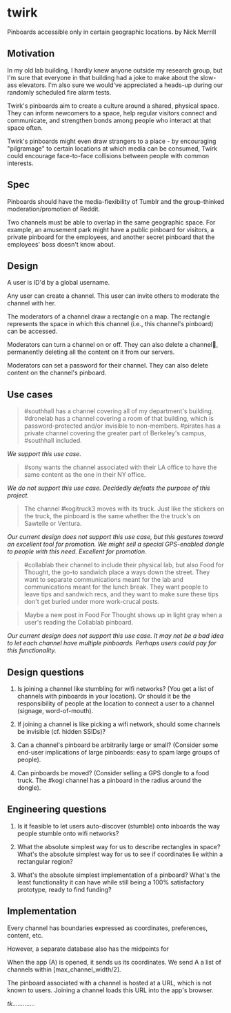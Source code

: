 twirk
=====

Pinboards accessible only in certain geographic locations.
by Nick Merrill

## Motivation
In my old lab building, I hardly knew anyone outside my research group, but I'm sure that everyone in that building had a joke to make about the slow-ass elevators. I'm also sure we would've appreciated a heads-up during our randomly scheduled fire alarm tests. 

Twirk's pinboards aim to create a culture around a shared, physical space.   
They can inform newcomers to a space, help regular visitors connect and communicate, and strengthen bonds among people who interact at that space often. 

Twirk's pinboards might even draw strangers to a place - by encouraging "pilgramage" to certain locations at which media can be consumed, Twirk could encourage face-to-face collisions between people with common interests. 

## Spec
Pinboards should have the media-flexibility of Tumblr and the group-thinked moderation/promotion of Reddit.

Two channels must be able to overlap in the same geographic space. For example, an amusement park might have a public pinboard for visitors, a private pinboard for the employees, and another secret pinboard that the employees' boss doesn't know about.

## Design
A user is ID'd by a global username.

Any user can create a channel. This user can invite others to moderate the channel with her. 

The moderators of a channel draw a rectangle on a map. The rectangle represents the space in which this channel (i.e., this channel's pinboard) can be accessed.

Moderators can turn a channel on or off. They can also delete a channel, permanently deleting all the content on it from our servers.

Moderators can set a password for their channel. They can also delete content on the channel's pinboard.


## Use cases
> \#southhall has a channel covering all of my department's building. #dronelab has a channel covering a room of that building, which is password-protected and/or invisible to non-members. #pirates has a private channel covering the greater part of Berkeley's campus, #southhall included.

*We support this use case.*

> \#sony wants the channel associated with their LA office to have the same content as the one in their NY office.

*We do not support this use case. Decidedly defeats the purpose of this project.*

> The channel #kogitruck3 moves with its truck. Just like the stickers on the truck, the pinboard is the same whether the the truck's on Sawtelle or Ventura.

*Our current design does not support this use case, but this gestures toward an excellent tool for promotion. We might sell a special GPS-enabled dongle to people with this need. Excellent for promotion.*

> \#collablab their channel to include their physical lab, but also Food for Thought, the go-to sandwich place a ways down the street. They want to separate communications meant for the lab and communications meant for the lunch break. They want people to leave tips and sandwich recs, and they want to make sure these tips don't get buried under more work-crucal posts. 

> Maybe a new post in Food For Thought shows up in light gray when a user's reading the Collablab pinboard.  

*Our current design does not support this use case. It may not be a bad idea to let each channel have multiple pinboards. Perhaps users could pay for this functionality.*


## Design questions
1. Is joining a channel like stumbling for wifi networks? (You get a list of channels with pinboards in your location). Or should it be the responsibility of people at the location to connect a user to a channel (signage, word-of-mouth).

2. If joining a channel is like picking a wifi network, should some channels be invisible (cf. hidden SSIDs)?

3. Can a channel's pinboard be arbitrarily large or small? (Consider some end-user implications of large pinboards: easy to spam large groups of people).

4. Can pinboards be moved? (Consider selling a GPS dongle to a food truck. The #kogi channel has a pinboard in the radius around the dongle).

## Engineering questions
1. Is it feasible to let users auto-discover (stumble) onto inboards the way people stumble onto wifi networks? 

2. What the absolute simplest way for us to describe rectangles in space? What's the absolute simplest way for us to see if coordinates lie within a rectangular region?

3. What's the absolute simplest implementation of a pinboard? What's the least functionality it can have while still being a 100% satisfactory prototype, ready to find funding? 

## Implementation
Every channel has boundaries expressed as coordinates, preferences, content, etc.

However, a separate database also has the midpoints for  

When the app (A) is opened, it sends us its coordinates. We send A a list of channels within [max_channel_width/2].

The pinboard associated with a channel is hosted at a URL, which is not known to users. Joining a channel loads this URL into the  app's browser.

*tk………….*   
